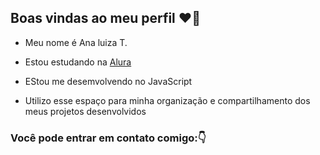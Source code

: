 ## Boas vindas ao meu perfil ❤️‍🔥

- Meu nome é Ana luiza T.

* Estou estudando na [Alura](https://alura.com.br)

- EStou me desemvolvendo no JavaScript

- Utilizo esse espaço para minha organização e compartilhamento dos meus projetos desenvolvidos

### Você pode entrar em contato comigo:👇
